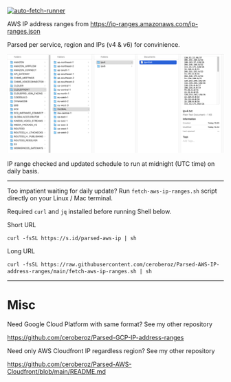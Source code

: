 [![auto-fetch-runner](https://github.com/ceroberoz/Parsed-AWS-IP-address-ranges/actions/workflows/main.yml/badge.svg?branch=main)](https://github.com/ceroberoz/Parsed-AWS-IP-address-ranges/actions/workflows/main.yml)

AWS IP address ranges from https://ip-ranges.amazonaws.com/ip-ranges.json

Parsed per service, region and IPs (v4 & v6) for convinience.

![alt text](https://github.com/ceroberoz/Parsed-AWS-IP-address-ranges/blob/main/sample-output.png?raw=true)

IP range checked and updated schedule to run at midnight (UTC time) on daily basis.

---

Too impatient waiting for daily update? Run `fetch-aws-ip-ranges.sh` script directly on your Linux / Mac terminal.

Required `curl` and `jq` installed before running Shell below.

Short URL
```
curl -fsSL https://s.id/parsed-aws-ip | sh
```

Long URL

```   
curl -fsSL https://raw.githubusercontent.com/ceroberoz/Parsed-AWS-IP-address-ranges/main/fetch-aws-ip-ranges.sh | sh
```

---

# Misc

Need Google Cloud Platform with same format? See my other repository

https://github.com/ceroberoz/Parsed-GCP-IP-address-ranges



Need only AWS Cloudfront IP regardless region? See my other repository

https://github.com/ceroberoz/Parsed-AWS-Cloudfront/blob/main/README.md
